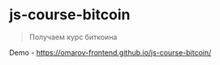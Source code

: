 # js-course-bitcoin

> Получаем курс биткоина

Demo - https://omarov-frontend.github.io/js-course-bitcoin/
